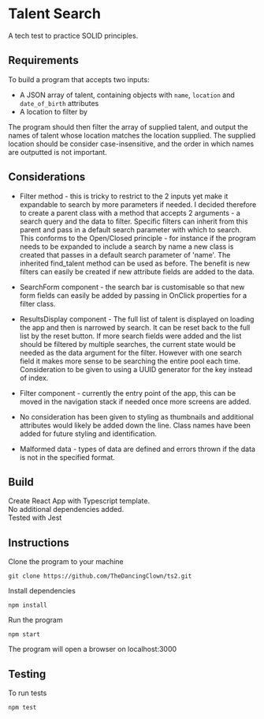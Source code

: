 # Talent Search

A tech test to practice SOLID principles.

## Requirements

To build a program that accepts two inputs:

- A JSON array of talent, containing objects with `name`, `location` and `date_of_birth` attributes
- A location to filter by

The program should then filter the array of supplied talent, and output the names of talent whose location matches the location supplied. The supplied location should be consider case-insensitive, and the order in which names are outputted is not important.

## Considerations

* Filter method - this is tricky to restrict to the 2 inputs yet make it expandable to search by more parameters if needed. I decided therefore to create a parent class with a method that accepts 2 arguments - a search query and the data to filter. Specific filters can inherit from this parent and pass in a default search parameter with which to search. This conforms to the Open/Closed principle - for instance if the program needs to be expanded to include a search by name a new class is created that passes in a default search parameter of 'name'. The inherited find_talent method can be used as before. The benefit is new filters can easily be created if new attribute fields are added to the data.

* SearchForm component - the search bar is customisable so that new form fields can easily be added by passing in OnClick properties for a filter class.

* ResultsDisplay component - The full list of talent is displayed on loading the app and then is narrowed by search. It can be reset back to the full list by the reset button. If more search fields were added and the list should be filtered by multiple searches, the current state would be needed as the data argument for the filter. However with one search field it makes more sense to be searching the entire pool each time. Consideration to be given to using a UUID generator for the key instead of index.

* Filter component - currently the entry point of the app, this can be moved in the navigation stack if needed once more screens are added.

* No consideration has been given to styling as thumbnails and additional attributes would likely be added down the line. Class names have been added for future styling and identification.

* Malformed data - types of data are defined and errors thrown if the data is not in the specified format.

## Build

Create React App with Typescript template.    
No additional dependencies added.    
Tested with Jest

## Instructions

Clone the program to your machine
````
git clone https://github.com/TheDancingClown/ts2.git
````
Install dependencies
````
npm install
````
Run the program
````
npm start
````
The program will open a browser on localhost:3000

## Testing
  
To run tests
````
npm test
````




